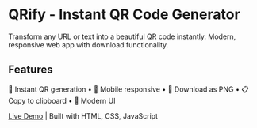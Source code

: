 # QRify - Instant QR Code Generator

Transform any URL or text into a beautiful QR code instantly. Modern, responsive web app with download functionality.

## Features
🎯 Instant QR generation • 📱 Mobile responsive • 💾 Download as PNG • 📋 Copy to clipboard • 🎨 Modern UI

[Live Demo](https://yourusername.github.io/qrify) | Built with HTML, CSS, JavaScript

